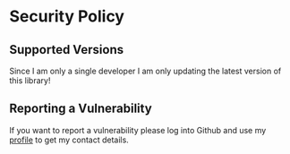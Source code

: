 # Security Policy

## Supported Versions

Since I am only a single developer I am only updating the latest version of this library!

## Reporting a Vulnerability

If you want to report a vulnerability please log into Github and use my [profile](https://github.com/b0wter/) to get my contact details.
